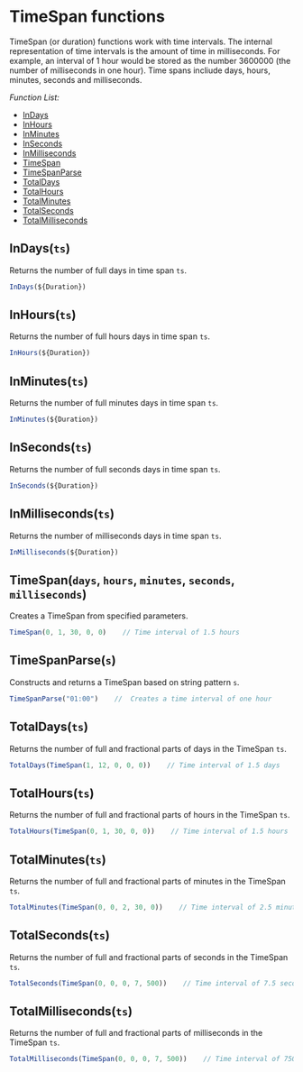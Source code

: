 <!-- TITLE: TimeSpan functions -->
<!-- SUBTITLE: -->

# TimeSpan functions

TimeSpan (or duration) functions work with time intervals. The internal representation of time intervals is the amount of time in milliseconds. For example, an interval of 1 hour would be stored as the number 3600000 (the number of milliseconds in one hour). Time spans incliude days, hours, minutes, seconds and milliseconds.

*Function List:*

- [InDays](#indays)
- [InHours](#inhours)
- [InMinutes](#inminutes)
- [InSeconds](#inseconds)
- [InMilliseconds](#inmilliseconds)
- [TimeSpan](#timespan)
- [TimeSpanParse](#timespanparse)
- [TotalDays](#totaldays)
- [TotalHours](#totalhours)
- [TotalMinutes](#totalminutes)
- [TotalSeconds](#totalseconds)
- [TotalMilliseconds](#totalmilliseconds)

## <a name="indays"></a>InDays(`ts`)

Returns the number of full days in time span `ts`.

```javascript
InDays(${Duration})
```

## <a name="inhours"></a>InHours(`ts`)

Returns the number of full hours days in time span `ts`.

```javascript
InHours(${Duration})
```

## <a name="inminutes"></a>InMinutes(`ts`)

Returns the number of full minutes days in time span `ts`.

```javascript
InMinutes(${Duration})
```

## <a name="inseconds"></a>InSeconds(`ts`)

Returns the number of full seconds days in time span `ts`.

```javascript
InSeconds(${Duration})
```

## <a name="inmilliseconds"></a>InMilliseconds(`ts`)

Returns the number of milliseconds days in time span `ts`.

```javascript
InMilliseconds(${Duration})
```

## <a name="timespan"></a>TimeSpan(`days`, `hours`, `minutes`, `seconds`, `milliseconds`)

Creates a TimeSpan from specified parameters.

```javascript
TimeSpan(0, 1, 30, 0, 0)    // Time interval of 1.5 hours
```

## <a name="timespanparse"></a>TimeSpanParse(`s`)

Constructs and returns a TimeSpan based on string pattern `s`.

```javascript
TimeSpanParse("01:00")    //  Creates a time interval of one hour
```

## <a name="totaldays"></a>TotalDays(`ts`)

Returns the number of full and fractional parts of days in the TimeSpan `ts`.

```javascript
TotalDays(TimeSpan(1, 12, 0, 0, 0))    // Time interval of 1.5 days
```

## <a name="totalhours"></a>TotalHours(`ts`)

Returns the number of full and fractional parts of hours in the TimeSpan `ts`.

```javascript
TotalHours(TimeSpan(0, 1, 30, 0, 0))    // Time interval of 1.5 hours
```

## <a name="totalminutes"></a>TotalMinutes(`ts`)

Returns the number of full and fractional parts of minutes in the TimeSpan `ts`.

```javascript
TotalMinutes(TimeSpan(0, 0, 2, 30, 0))    // Time interval of 2.5 minutes
```

## <a name="totalseconds"></a>TotalSeconds(`ts`)

Returns the number of full and fractional parts of seconds in the TimeSpan `ts`.

```javascript
TotalSeconds(TimeSpan(0, 0, 0, 7, 500))    // Time interval of 7.5 seconds
```

## <a name="totalmilliseconds"></a>TotalMilliseconds(`ts`)

Returns the number of full and fractional parts of milliseconds in the TimeSpan `ts`.

```javascript
TotalMilliseconds(TimeSpan(0, 0, 0, 7, 500))    // Time interval of 7500 milliseconds
```
